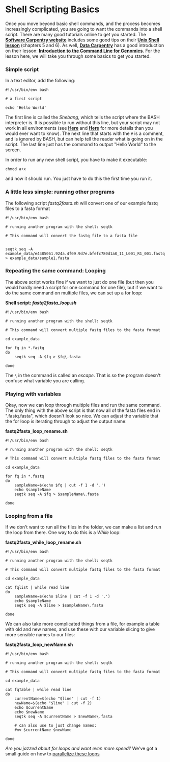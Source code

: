 # Shell Scripting Basics

Once you move beyond basic shell commands, and the process becomes increasingly complicated, you are going to want the commands into a shell script. There are many good tutorials online to get you started. The [**Software Carpentry website**](https://software-carpentry.org/lessons/) includes some good tips on their [**Unix Shell lesson**](http://swcarpentry.github.io/shell-novice/) (chapters 5 and 6). As well, [**Data Carpentry**](https://datacarpentry.org/lessons/) has a good introduction on their lesson: [**Introduction to the Command Line for Genomics**](https://datacarpentry.org/shell-genomics/). For the lesson here, we will take you through some basics to get you started.

### Simple script

In a text editor, add the following:

```
#!/usr/bin/env bash

# a first script

echo 'Hello World'

```

The first line is called the *Shebang*, which tells the script where the BASH interpreter is. It is possible to run without this line, but your script may not work in all environments (see [**Here**](https://www.in-ulm.de/~mascheck/various/shebang/) and [**Here**](https://bash.cyberciti.biz/guide/Shebang) for more details than you would ever want to know). The next line that starts with the `#` is a comment, and is ignored by BASH, but can help tell the reader what is going on in the script. The last line just has the command to output "Hello World" to the screen. 

In order to run any new shell script, you have to make it executable:

```
chmod a+x
```

and now it should run. You just have to do this the first time you run it.

### A little less simple: running other programs

The following script *fastq2fasta.sh* will convert one of our example fastq files to a fasta format

```
#!/usr/bin/env bash

# running another program with the shell: seqtk 

# This command will convert the fastq file to a fasta file


seqtk seq -A example_data/e4485061.924a.4f09.9d7e.bfefc780d1a8_11_L001_R1_001.fastq > example_data/sample1.fasta

```

### Repeating the same command: Looping

The above script works fine if we want to just do one file (but then you would hardly need a script for one command for one file), but if we want to do the same command on multiple files, we can set up a for loop:

**Shell script: *fastq2fasta_loop.sh***

```
#!/usr/bin/env bash

# running another program with the shell: seqtk 

# This command will convert multiple fastq files to the fasta format

cd example_data

for fq in *.fastq
do
	seqtk seq -A $fq > $fq\.fasta

done

```

The `\` in the command is called an *escape*. That is so the program doesn't confuse what variable you are calling. 

### Playing with variables

Okay, now we can loop through multiple files and run the same command. The only thing with the above script is that now all of the fasta files end in ".fastq.fasta", which doesn't look so nice. We can adjust the variable that the for loop is iterating through to adjust the output name:

**fastq2fasta_loop_rename.sh**

```
#!/usr/bin/env bash

# running another program with the shell: seqtk 

# This command will convert multiple fastq files to the fasta format

cd example_data

for fq in *.fastq
do
	sampleName=$(echo $fq | cut -f 1 -d '.')
	echo $sampleName
	seqtk seq -A $fq > $sampleName\.fasta

done

```

### Looping from a file

If we don't want to run all the files in the folder, we can make a list and run the loop from there. One way to do this is a *While* loop:

**fastq2fasta_while_loop_rename.sh**

```
#!/usr/bin/env bash

# running another program with the shell: seqtk 

# This command will convert multiple fastq files to the fasta format

cd example_data

cat fqlist | while read line
do
	sampleName=$(echo $line | cut -f 1 -d '.')
	echo $sampleName
	seqtk seq -A $line > $sampleName\.fasta

done

```

We can also take more complicated things from a file, for example a table with old and new names, and use these with our variable slicing to give more sensible names to our files:

**fastq2fasta_loop_newName.sh**

```
#!/usr/bin/env bash

# running another program with the shell: seqtk 

# This command will convert multiple fastq files to the fasta format

cd example_data

cat fqTable | while read line
do
	currentName=$(echo "$line" | cut -f 1)
	newName=$(echo "$line" | cut -f 2)
	echo $currentName
	echo $newName
	seqtk seq -A $currentName > $newName\.fasta

	# can also use to just change names:
	#mv $currentName $newName

done

```


*_Are you jazzed about for loops and want even more speed?_* We've got a small guide on how to [parallelize these loops](https://github.com/otagomohio/hackyhour/tree/master/sessions)









